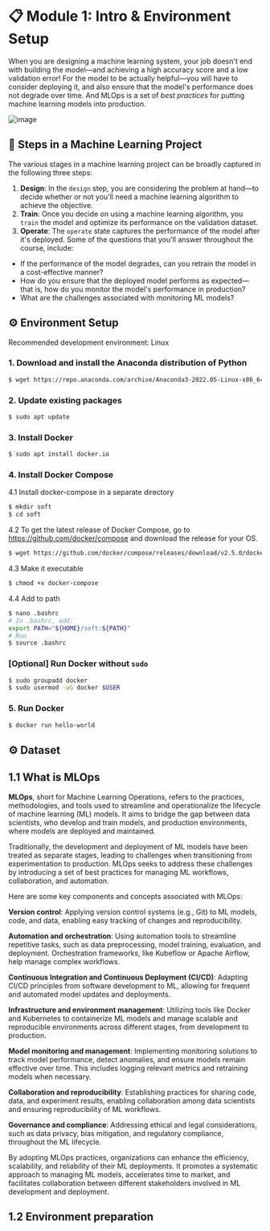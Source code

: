 # 📋 Module 1: Intro & Environment Setup

When you are designing a machine learning system, your job doesn't end with building the model—and achieving a high accuracy score and a low validation error! For the model to be actually helpful—you will have to consider deploying it, and also ensure that the model's performance does not degrade over time. And MLOps is a set of *best practices* for putting machine learning models into production.

![image](https://user-images.githubusercontent.com/47279635/168582280-52820583-d0bb-4b46-add4-b2fa4c09bc1b.png)

## 🎯 Steps in a Machine Learning Project
The various stages in a machine learning project can be broadly captured in the following three steps:
1. **Design**: In the `design` step, you are considering the problem at hand—to decide whether or not you'll need a machine learning algorithm to achieve the objective. 
2. **Train**: Once you decide on using a machine learning algorithm, you `train` the model and optimize its performance on the validation dataset.
3. **Operate**: The `operate` state captures the performance of the model after it's deployed. Some of the questions that you'll answer throughout the course, include:
  - If the performance of the model degrades, can you retrain the model in a cost-effective manner?
  - How do you ensure that the deployed model performs as expected—that is, how do you monitor the model's performance in production?
  - What are the challenges associated with monitoring ML models?

## ⚙ Environment Setup

Recommended development environment: Linux

### 1. Download and install the Anaconda distribution of Python
```sh
$ wget https://repo.anaconda.com/archive/Anaconda3-2022.05-Linux-x86_64.sh

```

### 2. Update existing packages
```sh
$ sudo apt update
```
### 3. Install Docker
```sh
$ sudo apt install docker.io
```

### 4. Install Docker Compose

4.1 Install docker-compose in a separate directory
```sh
$ mkdir soft
$ cd soft
```

4.2 To get the latest release of Docker Compose, go to https://github.com/docker/compose and download the release for your OS.

```sh
$ wget https://github.com/docker/compose/releases/download/v2.5.0/docker-compose-linux-x86_64 -O docker-compose
```
4.3 Make it executable
```sh
$ chmod +x docker-compose
```
4.4 Add to path
```sh
$ nano .bashrc
# In .bashrc, add:
export PATH="${HOME}/soft:${PATH}"
# Run
$ source .bashrc
```

### [Optional] Run Docker without `sudo`
```sh
$ sudo groupadd docker
$ sudo usermod -aG docker $USER
```
### 5. Run Docker
```sh
$ docker run hello-world
```

## ⚙ Dataset

## 1.1 What is MLOps

**MLOps**, short for Machine Learning Operations, refers to the practices, methodologies, and tools used to streamline and operationalize the lifecycle of machine learning (ML) models. It aims to bridge the gap between data scientists, who develop and train models, and production environments, where models are deployed and maintained.

Traditionally, the development and deployment of ML models have been treated as separate stages, leading to challenges when transitioning from experimentation to production. MLOps seeks to address these challenges by introducing a set of best practices for managing ML workflows, collaboration, and automation.

Here are some key components and concepts associated with MLOps:

**Version control**: Applying version control systems (e.g., Git) to ML models, code, and data, enabling easy tracking of changes and reproducibility.

**Automation and orchestration**: Using automation tools to streamline repetitive tasks, such as data preprocessing, model training, evaluation, and deployment. Orchestration frameworks, like Kubeflow or Apache Airflow, help manage complex workflows.

**Continuous Integration and Continuous Deployment (CI/CD)**: Adapting CI/CD principles from software development to ML, allowing for frequent and automated model updates and deployments.

**Infrastructure and environment management**: Utilizing tools like Docker and Kubernetes to containerize ML models and manage scalable and reproducible environments across different stages, from development to production.

**Model monitoring and management**: Implementing monitoring solutions to track model performance, detect anomalies, and ensure models remain effective over time. This includes logging relevant metrics and retraining models when necessary.

**Collaboration and reproducibility**: Establishing practices for sharing code, data, and experiment results, enabling collaboration among data scientists and ensuring reproducibility of ML workflows.

**Governance and compliance**: Addressing ethical and legal considerations, such as data privacy, bias mitigation, and regulatory compliance, throughout the ML lifecycle.

By adopting MLOps practices, organizations can enhance the efficiency, scalability, and reliability of their ML deployments. It promotes a systematic approach to managing ML models, accelerates time to market, and facilitates collaboration between different stakeholders involved in ML development and deployment.

## 1.2 Environment preparation
